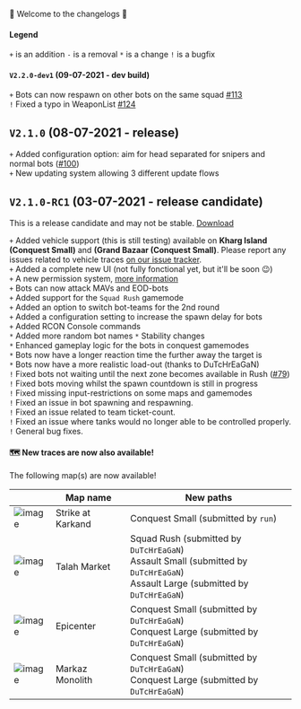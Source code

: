🥳 Welcome to the changelogs 🥳

#### Legend
`+` is an addition
`-` is a removal
`*` is a change
`!` is a bugfix

#### `V2.2.0-dev1` (09-07-2021 - dev build)
`+` Bots can now respawn on other bots on the same squad [#113](https://github.com/Joe91/fun-bots/issues/113)<br>
`!` Fixed a typo in WeaponList [#124](https://github.com/Joe91/fun-bots/issues/124)

## `V2.1.0` (08-07-2021 - release)
`+` Added configuration option: aim for head separated for snipers and normal bots ([#100](https://github.com/Joe91/fun-bots/issues/100))<br>
`+` New updating system allowing 3 different update flows

## `V2.1.0-RC1` (03-07-2021 - release candidate)
This is a release candidate and may not be stable. [Download](https://github.com/Joe91/fun-bots/archive/V2.0.0.6.zip)

`+` Added vehicle support (this is still testing) available on **Kharg Island (Conquest Small)** and **(Grand Bazaar (Conquest Small)**. Please report any issues related to vehicle traces [on our issue tracker](https://github.com/Joe91/fun-bots/issues). <br>
`+` Added a complete new UI (not fully fonctional yet, but it'll be soon 😉)<br>
`+` A new permission system, [more information](https://github.com/Joe91/fun-bots/wiki/Basic-Permissions)<br>
`+` Bots can now attack MAVs and EOD-bots<br>
`+` Added support for the `Squad Rush` gamemode<br>
`+` Added an option to switch bot-teams for the 2nd round<br>
`+` Added a configuration setting to increase the spawn delay for bots<br>
`+` Added RCON Console commands<br>
`*` Added more random bot names
`*` Stability changes<br>
`*` Enhanced gameplay logic for the bots in conquest gamemodes<br>
`*` Bots now have a longer reaction time the further away the target is<br>
`*` Bots now have a more realistic load-out (thanks to DuTcHrEaGaN)<br>
`!` Fixed bots not waiting until the next zone becomes available in Rush ([#79](https://github.com/Joe91/fun-bots/issues/79))<br>
`!` Fixed bots moving whilst the spawn countdown is still in progress<br>
`!` Fixed missing input-restrictions on some maps and gamemodes<br>
`!` Fixed an issue in bot spawning and respawning.<br>
`!` Fixed an issue related to team ticket-count.<br>
`!` Fixed an issue where tanks would no longer able to be controlled properly.<br>
`!` General bug fixes.<br>

#### 🗺️ New traces are now also available!
The following map(s) are now available!

|  | Map name | New paths | 
|---	|---	|---	|
| ![image](https://user-images.githubusercontent.com/57008952/124316546-0a474980-db76-11eb-9a00-48a44d38de9d.png) | Strike at Karkand | Conquest Small (submitted by `run`) |
| ![image](https://user-images.githubusercontent.com/57008952/124333571-e9422100-db94-11eb-828d-0acf519e303a.png) | Talah Market | Squad Rush (submitted by `DuTcHrEaGaN`)<br>Assault Small (submitted by `DuTcHrEaGaN`)<br>Assault Large (submitted by `DuTcHrEaGaN`) |
| ![image](https://user-images.githubusercontent.com/57008952/124316901-98233480-db76-11eb-80bd-baf046552122.png) | Epicenter | Conquest Small (submitted by `DuTcHrEaGaN`)<br>Conquest Large (submitted by `DuTcHrEaGaN`) |
| ![image](https://user-images.githubusercontent.com/57008952/124316859-8a6daf00-db76-11eb-95dd-0c8671338c1a.png) | Markaz Monolith | Conquest Small (submitted by `DuTcHrEaGaN`)<br>Conquest Large (submitted by `DuTcHrEaGaN`) |
